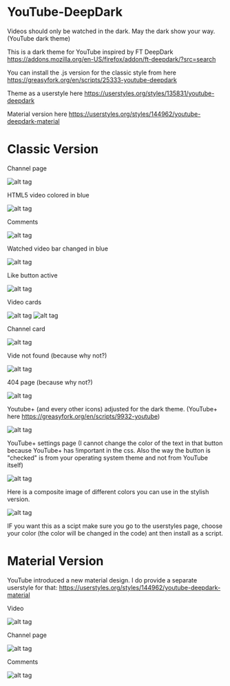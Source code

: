 # YouTube-DeepDark
Videos should only be watched in the dark. May the dark show your way. (YouTube dark theme)

This is a dark theme for YouTube inspired by FT DeepDark https://addons.mozilla.org/en-US/firefox/addon/ft-deepdark/?src=search

You can install the .js version for the classic style from here https://greasyfork.org/en/scripts/25333-youtube-deepdark

Theme as a userstyle here https://userstyles.org/styles/135831/youtube-deepdark

Material version here https://userstyles.org/styles/144962/youtube-deepdark-material

# Classic Version
Channel page

![alt tag](https://i.imgur.com/345bBev.png)

HTML5 video colored in blue

![alt tag](https://i.imgur.com/UGPQusT.png)

Comments

![alt tag](https://i.imgur.com/OZX1PEf.png)

Watched video bar changed in blue

![alt tag](https://i.imgur.com/MWyXmmz.png)

Like button active

![alt tag](https://i.imgur.com/1YJ29Qi.png)

Video cards

![alt tag](https://i.imgur.com/25iLUU6.png)  ![alt tag](https://i.imgur.com/rbe7IxT.png)

Channel card

![alt tag](https://i.imgur.com/0xUX5xD.png)

Vide not found (because why not?)

![alt tag](https://i.imgur.com/QMyw2zj.png)

404 page (because why not?)

![alt tag](https://i.imgur.com/CdOvw4k.png)

Youtube+ (and every other icons) adjusted for the dark theme. (YouTube+ here https://greasyfork.org/en/scripts/9932-youtube)

![alt tag](https://i.imgur.com/rs9XeBR.png)

YouTube+ settings page (I cannot change the color of the text in that button because YouTube+ has !important in the css. Also the way the button is "checked" is from your operating system theme and not from YouTube itself)

![alt tag](https://i.imgur.com/LtFx5qx.png)

Here is a composite image of different colors you can use in the stylish version. 

![alt tag](https://i.imgur.com/tm76ftu.png)

IF you want this as a scipt make sure you go to the userstyles page, choose your color (the color will be changed in the code) ant then install as a script.


# Material Version
YouTube introduced a new material design. I do provide a separate userstyle for that:
https://userstyles.org/styles/144962/youtube-deepdark-material

Video

![alt tag](https://i.imgur.com/eHhQ65i.png)

Channel page

![alt tag](https://i.imgur.com/trOpcVP.png)

Comments

![alt tag](https://i.imgur.com/bxR5KPF.png)
